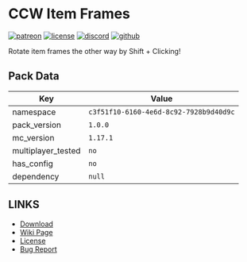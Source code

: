 # CCW Item Frames

[![patreon](https://img.shields.io/endpoint?url=https%3A%2F%2Fraw.githubusercontent.com%2Flegopitstop%2Fwebsite-files%2Fmain%2Fshields.io%2Fpatreon.json)](https://www.patreon.com/Legopitstop "Go to patreon")
[![license](https://img.shields.io/endpoint?url=https%3A%2F%2Fraw.githubusercontent.com%2Flegopitstop%2Fwebsite-files%2Fmain%2Fshields.io%2Flicense.json)](https://legopitstop.weebly.com/legopitstops-common-license-v2.html "Go to legopitstop.weebly.com")
[![discord](https://img.shields.io/discord/479902284810027008)](https://legopitstop.weebly.com/discord.html "Go to legopitstop.weebly.com")
[![github](https://img.shields.io/github/issues-raw/legopitstop/Datapacks)](https://github.com/legopitstop/Datapacks/issues "Go to Github")

Rotate item frames the other way by Shift + Clicking!
## Pack Data
| Key                | Value    |
| ------------------ | -------- |
| namespace          | `c3f51f10-6160-4e6d-8c92-7928b9d40d9c` |
| pack_version       | `1.0.0 ` |
| mc_version         | `1.17.1` |
| multiplayer_tested | `no`     |
| has_config         | `no`     |
| dependency         | `null`   |

## LINKS
- [Download](https://www.curseforge.com/minecraft/customization/)
- [Wiki Page](https://github.com/legopitstop/Datapacks/wiki/CCW_Item_Frames)
- [License](https://legopitstop.weebly.com/license.html)
- [Bug Report](https://github.com/legopitstop/Datapacks/issues)